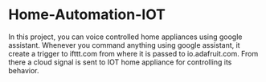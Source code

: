 # Home-Automation-IOT
In this project, you can voice controlled home appliances using google assistant. Whenever you command anything using google assistant, it create a trigger to ifttt.com from where it is passed to  io.adafruit.com. From there a cloud signal is sent to IOT home appliance for controlling its behavior.    
